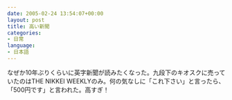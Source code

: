 ```yaml
---
date: 2005-02-24 13:54:07+00:00
layout: post
title: 高い新聞
categories:
- 日常
language:
- 日本語
---
```


なぜか10年ぶりくらいに英字新聞が読みたくなった。九段下のキオスクに売っていたのはTHE NIKKEI WEEKLYのみ。何の気なしに「これ下さい」と言ったら、「500円です」と言われた。高すぎ！
